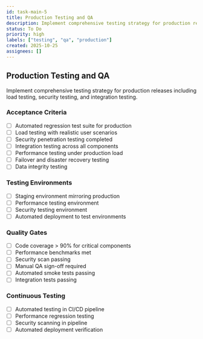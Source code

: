 ```yaml
---
id: task-main-5
title: Production Testing and QA
description: Implement comprehensive testing strategy for production releases including load testing, security testing, and integration testing
status: To Do
priority: high
labels: ["testing", "qa", "production"]
created: 2025-10-25
assignees: []
---
```


## Production Testing and QA

Implement comprehensive testing strategy for production releases including load testing, security testing, and integration testing.

### Acceptance Criteria
- [ ] Automated regression test suite for production
- [ ] Load testing with realistic user scenarios
- [ ] Security penetration testing completed
- [ ] Integration testing across all components
- [ ] Performance testing under production load
- [ ] Failover and disaster recovery testing
- [ ] Data integrity testing

### Testing Environments
- [ ] Staging environment mirroring production
- [ ] Performance testing environment
- [ ] Security testing environment
- [ ] Automated deployment to test environments

### Quality Gates
- [ ] Code coverage > 90% for critical components
- [ ] Performance benchmarks met
- [ ] Security scan passing
- [ ] Manual QA sign-off required
- [ ] Automated smoke tests passing
- [ ] Integration tests passing

### Continuous Testing
- [ ] Automated testing in CI/CD pipeline
- [ ] Performance regression testing
- [ ] Security scanning in pipeline
- [ ] Automated deployment verification
